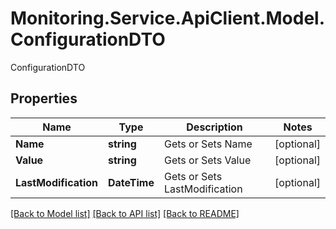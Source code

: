 # Monitoring.Service.ApiClient.Model.ConfigurationDTO
ConfigurationDTO

## Properties

Name | Type | Description | Notes
------------ | ------------- | ------------- | -------------
**Name** | **string** | Gets or Sets Name | [optional] 
**Value** | **string** | Gets or Sets Value | [optional] 
**LastModification** | **DateTime** | Gets or Sets LastModification | [optional] 

[[Back to Model list]](../README.md#documentation-for-models) [[Back to API list]](../README.md#documentation-for-api-endpoints) [[Back to README]](../README.md)

